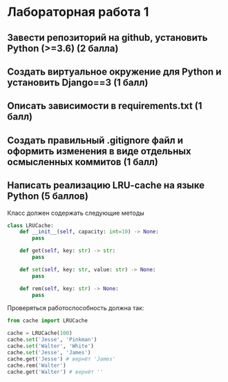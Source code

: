 # Лабораторная работа 1

## Завести репозиторий на github, установить Python (>=3.6) (2 балла)
## Создать виртуальное окружение для Python и установить Django==3 (1 балл)
## Описать зависимости в requirements.txt (1 балл)
## Создать правильный .gitignore файл и оформить изменения в виде отдельных осмысленных коммитов (1 балл)
## Написать реализацию LRU-cache на языке Python (5 баллов)
Класс должен содержать следующие методы
```python
class LRUCache:
    def __init__(self, capacity: int=10) -> None:
        pass

    def get(self, key: str) -> str:
        pass

    def set(self, key: str, value: str) -> None:
        pass

    def rem(self, key: str) -> None:
        pass
```
Проверяться работоспособность должна так:
```python
from cache import LRUCache

cache = LRUCache(100)
cache.set('Jesse', 'Pinkman')
cache.set('Walter', 'White')
cache.set('Jesse', 'James')
cache.get('Jesse') # вернёт 'James'
cache.rem('Walter')
cache.get('Walter') # вернёт ''
```


